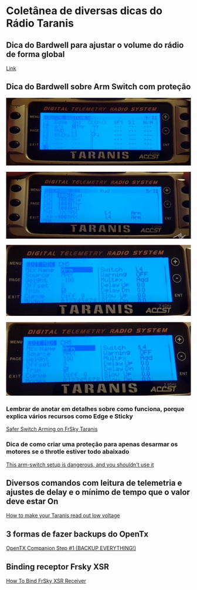 # Coletânea de diversas dicas do Rádio Taranis

## Dica do Bardwell para ajustar o volume do rádio de forma global
[Link](https://www.youtube.com/watch?v=zZZbnNzaVAA)

## Dica do Bardwell sobre Arm Switch com proteção

![](figura1.jpg)

![](figura2.jpg)

![](figura3.jpg)

![](figura4.jpg)


### Lembrar de anotar em detalhes sobre como funciona, porque explica vários recursos como Edge e Sticky
[Safer Switch Arming on FrSky Taranis](https://www.youtube.com/watch?v=bv3VJ1jznw8)

### Dica de como criar uma proteção para apenas desarmar os motores se o throtle estiver todo abaixado
[This arm-switch setup is dangerous, and you shouldn't use it](https://www.youtube.com/watch?v=r7GxIlPV1Xc&t=669s)

## Diversos comandos com leitura de telemetria e ajustes de delay e o mínimo de tempo que o valor deve estar On
[How to make your Taranis read out low voltage](https://www.youtube.com/watch?v=2xt623VAMEk)

## 3 formas de fazer backups do OpenTx
[OpenTX Companion Step #1 (BACKUP EVERYTHING!)](https://www.youtube.com/watch?v=vRn9UNujsMI)

## Binding receptor Frsky XSR
[How To Bind FrSky XSR Receiver](https://youtu.be/zcsCMYU7--M?t=162)
